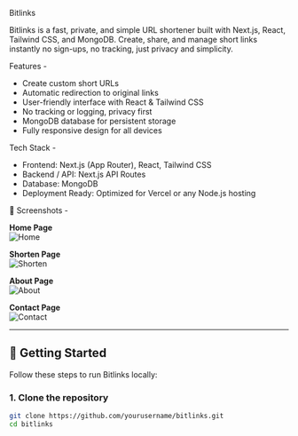 Bitlinks

Bitlinks is a fast, private, and simple URL shortener built with Next.js, React, Tailwind CSS, and MongoDB. Create, share, and manage short links instantly no sign-ups, no tracking, just privacy and simplicity.  


Features -

- Create custom short URLs
- Automatic redirection to original links
- User-friendly interface with React & Tailwind CSS
- No tracking or logging, privacy first
- MongoDB database for persistent storage
- Fully responsive design for all devices


Tech Stack -

- Frontend: Next.js (App Router), React, Tailwind CSS  
- Backend / API: Next.js API Routes  
- Database: MongoDB  
- Deployment Ready: Optimized for Vercel or any Node.js hosting


📸 Screenshots -

**Home Page**  
![Home](./screenshots/home.png)

**Shorten Page**  
![Shorten](./screenshots/shorten.png)

**About Page**  
![About](./screenshots/about.png)

**Contact Page**  
![Contact](./screenshots/contact.png)

---

## 🚀 Getting Started

Follow these steps to run Bitlinks locally:

### 1. Clone the repository
```bash
git clone https://github.com/yourusername/bitlinks.git
cd bitlinks

